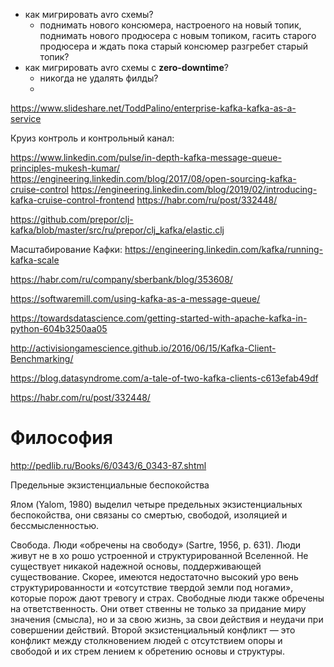 
- как мигрировать avro схемы?
  - поднимать нового консюмера, настроеного на новый топик, поднимать нового продюсера с новым топиком, гасить старого продюсера и ждать пока старый консюмер разгребет старый топик?
- как мигрировать avro схемы с **zero-downtime**?
  - никогда не удалять филды?
  - 

https://www.slideshare.net/ToddPalino/enterprise-kafka-kafka-as-a-service



Круиз контроль и контрольный канал: 
    
https://www.linkedin.com/pulse/in-depth-kafka-message-queue-principles-mukesh-kumar/
https://engineering.linkedin.com/blog/2017/08/open-sourcing-kafka-cruise-control
https://engineering.linkedin.com/blog/2019/02/introducing-kafka-cruise-control-frontend
https://habr.com/ru/post/332448/

https://github.com/prepor/clj-kafka/blob/master/src/ru/prepor/clj_kafka/elastic.clj

Масштабирование Кафки:
https://engineering.linkedin.com/kafka/running-kafka-scale



https://habr.com/ru/company/sberbank/blog/353608/


https://softwaremill.com/using-kafka-as-a-message-queue/


https://towardsdatascience.com/getting-started-with-apache-kafka-in-python-604b3250aa05

http://activisiongamescience.github.io/2016/06/15/Kafka-Client-Benchmarking/

https://blog.datasyndrome.com/a-tale-of-two-kafka-clients-c613efab49df

https://habr.com/ru/post/332448/

Философия
=========


http://pedlib.ru/Books/6/0343/6_0343-87.shtml

Предельные экзистенциальные беспокойства


Ялом (Yalom, 1980) выделил четыре предельных экзистенциальных беспокойства, они связаны со смертью, свободой, изоляцией и бессмысленностью. 

Свобода. Люди «обречены на свободу» (Sartre, 1956, р. 631). Люди живут не в хо рошо устроенной и структурированной Вселенной. Не существует никакой надежной основы, поддерживающей существование. Скорее, имеются недостаточно высокий уро вень структурированности и «отсутствие твердой земли под ногами», которые порож дают тревогу и страх. Свободные люди также обречены на ответственность. Они ответ ственны не только за придание миру значения (смысла), но и за свою жизнь, за свои действия и неудачи при совершении действий. Второй экзистенциальный конфликт — это конфликт между столкновением людей с отсутствием опоры и свободой и их стрем лением к обретению основы и структуры.

